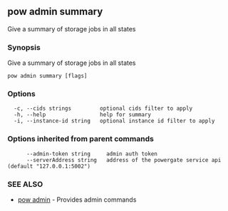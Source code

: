 ## pow admin summary

Give a summary of storage jobs in all states

### Synopsis

Give a summary of storage jobs in all states

```
pow admin summary [flags]
```

### Options

```
  -c, --cids strings         optional cids filter to apply
  -h, --help                 help for summary
  -i, --instance-id string   optional instance id filter to apply
```

### Options inherited from parent commands

```
      --admin-token string     admin auth token
      --serverAddress string   address of the powergate service api (default "127.0.0.1:5002")
```

### SEE ALSO

* [pow admin](pow_admin.md)	 - Provides admin commands

